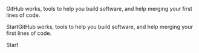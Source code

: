 GitHub works, tools to help you build software, and help merging your first lines of code.

StartGitHub works, tools to help you build software, and help merging your first lines of code.

Start
